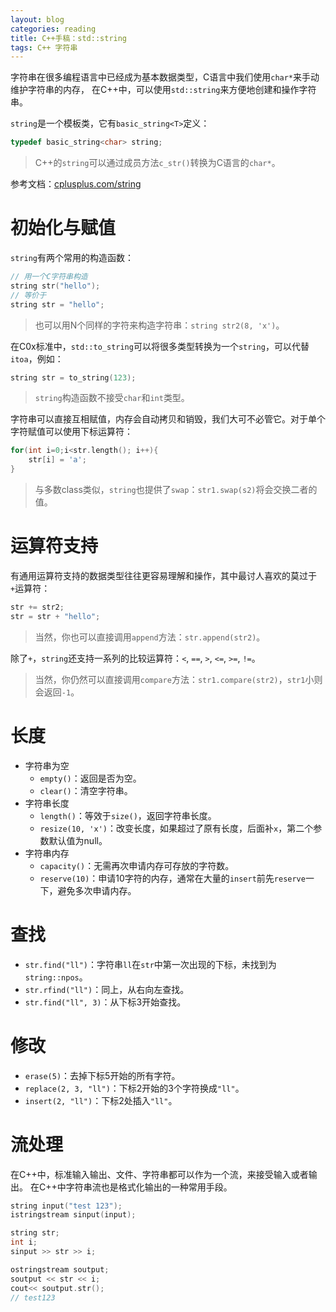 ```yaml
---
layout: blog 
categories: reading
title: C++手稿：std::string
tags: C++ 字符串
---
```


字符串在很多编程语言中已经成为基本数据类型，C语言中我们使用`char*`来手动维护字符串的内存，
在C++中，可以使用`std::string`来方便地创建和操作字符串。

`string`是一个模板类，它有`basic_string<T>`定义：

```cpp
typedef basic_string<char> string;
```

> C++的`string`可以通过成员方法`c_str()`转换为C语言的`char*`。

参考文档：[cplusplus.com/string][cpp-str]

# 初始化与赋值

`string`有两个常用的构造函数：

```cpp
// 用一个C字符串构造
string str("hello");
// 等价于
string str = "hello";
```

> 也可以用N个同样的字符来构造字符串：`string str2(8, 'x')`。

在C0x标准中，`std::to_string`可以将很多类型转换为一个`string`，可以代替`itoa`，例如：

```cpp
string str = to_string(123);
```

> `string`构造函数不接受`char`和`int`类型。

字符串可以直接互相赋值，内存会自动拷贝和销毁，我们大可不必管它。对于单个字符赋值可以使用下标运算符：

```cpp
for(int i=0;i<str.length(); i++){
    str[i] = 'a';
}
```

> 与多数class类似，`string`也提供了`swap`：`str1.swap(s2)`将会交换二者的值。

# 运算符支持

有通用运算符支持的数据类型往往更容易理解和操作，其中最讨人喜欢的莫过于`+`运算符：

```cpp
str += str2;
str = str + "hello";
```

> 当然，你也可以直接调用`append`方法：`str.append(str2)`。

除了`+`，`string`还支持一系列的比较运算符：`<`, `==`, `>`, `<=`, `>=`, `!=`。

> 当然，你仍然可以直接调用`compare`方法：`str1.compare(str2)`，`str1`小则会返回`-1`。

<!--more-->

# 长度

* 字符串为空
    * `empty()`：返回是否为空。
    * `clear()`：清空字符串。
* 字符串长度
    * `length()`：等效于`size()`，返回字符串长度。
    * `resize(10, 'x')`：改变长度，如果超过了原有长度，后面补`x`，第二个参数默认值为null。
* 字符串内存
    * `capacity()`：无需再次申请内存可存放的字符数。
    * `reserve(10)`：申请10字符的内存，通常在大量的`insert`前先`reserve`一下，避免多次申请内存。

# 查找

* `str.find("ll")`：字符串`ll`在`str`中第一次出现的下标，未找到为`string::npos`。
* `str.rfind("ll")`：同上，从右向左查找。
* `str.find("ll", 3)`：从下标3开始查找。

# 修改

* `erase(5)`：去掉下标5开始的所有字符。
* `replace(2, 3, "ll")`：下标2开始的3个字符换成`"ll"`。
* `insert(2, "ll")`：下标2处插入`"ll"`。

# 流处理

在C++中，标准输入输出、文件、字符串都可以作为一个流，来接受输入或者输出。
在C++中字符串流也是格式化输出的一种常用手段。

```cpp
string input("test 123");
istringstream sinput(input);

string str;
int i;
sinput >> str >> i;

ostringstream soutput;
soutput << str << i;
cout<< soutput.str();
// test123
```

[cpp-str]: http://www.cplusplus.com/reference/string/string/
